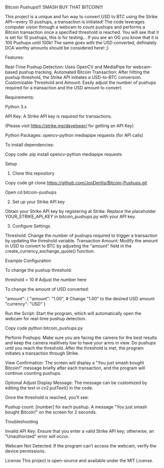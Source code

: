 Bitcoin Pushups!!! 
SMASH BUY THAT BITCOIN!!!

This project is a unique and fun way to convert USD to BTC using the Strike API—every 10 pushups, a transaction is initiated! 
The code leverages computer vision through a webcam to count pushups and performs a Bitcoin transaction once a specified threshold is reached.
You will see that it is set for 10 pushups, this is for testing... If you are an OG you know that it is 100 Pushups until 100k! The same goes with the USD converted, definately DCA worthy amounts should be considered here! ;)

Features:

Real-Time Pushup Detection: Uses OpenCV and MediaPipe for webcam-based pushup tracking.
Automated Bitcoin Transaction: After hitting the pushup threshold, the Strike API initiates a USD-to-BTC conversion.
Customizable Threshold and Amount: Easily adjust the number of pushups required for a transaction and the USD amount to convert.

Requirements:

Python 3.x

API Key: A Strike API key is required for transactions.

(Please visit https://strike.me/developer/ for getting an API Key)

Python Packages:
opencv-python
mediapipe
requests (for API calls)

To install dependencies:

Copy code:
pip install opencv-python mediapipe requests

Setup
1. Clone this repository

Copy code
git clone https://github.com/JonDeritis/Bitcoin-Pushups.git

Open
cd bitcoin-pushups

2. Set up your Strike API key

Obtain your Strike API key by registering at Strike.
Replace the placeholder YOUR_STRIKE_API_KEY in bitcoin_pushups.py with your API key.

3. Configure Settings

Threshold: Change the number of pushups required to trigger a transaction by updating the threshold variable.
Transaction Amount: Modify the amount in USD to convert to BTC by adjusting the "amount" field in the create_currency_exchange_quote() function.

Example Configuration

To change the pushup threshold:

threshold = 10  # Adjust the number here

To change the amount of USD converted:

"amount": {
    "amount": "1.00",  # Change "1.00" to the desired USD amount
    "currency": "USD"
}

Run the Script: Start the program, which will automatically open the webcam for real-time pushup detection.

Copy code
python bitcoin_pushups.py

Perform Pushups: 
Make sure you are facing the camera for the best results and keep the camera realitively low to have your arms in view. 
Do pushups until you reach the threshold. After the threshold is met, the program initiates a transaction through Strike.

View Confirmation: 
The screen will display a "You just smash bought Bitcoin!" message briefly after each transaction, and the program will continue counting pushups.

Optional
Adjust Display Message: The message can be customized by editing the text in cv2.putText() in the code.

Once the threshold is reached, you’ll see:

Pushup count: [number] for each pushup.
A message "You just smash bought Bitcoin!" on the screen for 2 seconds.

Troubleshooting

Invalid API Key: Ensure that you enter a valid Strike API key; otherwise, an "Unauthorized" error will occur.

Webcam Not Detected: If the program can’t access the webcam, verify the device permissions.

License
This project is open-source and available under the MIT License.

